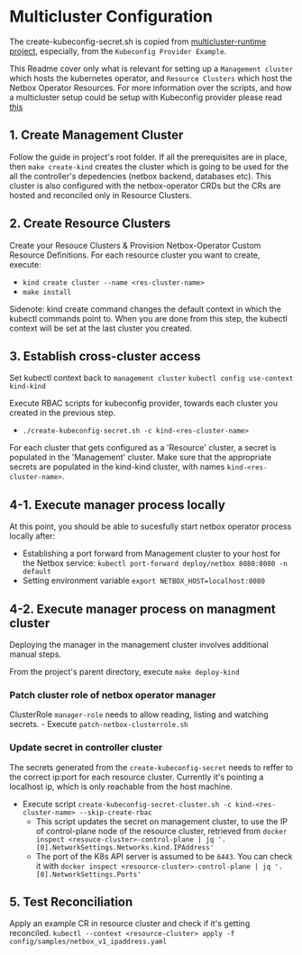 # Multicluster Configuration
The create-kubeconfig-secret.sh is copied from [multicluster-runtime project](https://github.com/kubernetes-sigs/multicluster-runtime/tree/main), especially, from the `Kubeconfig Provider Example`.

This Readme cover only what is relevant for setting up a `Management cluster` which hosts the kubernetes operator, and `Resource Clusters` which host the Netbox Operator Resources. For more information over the scripts, and how a multicluster setup could be setup with Kubeconfig provider please read [this](https://github.com/kubernetes-sigs/multicluster-runtime/blob/main/examples/kubeconfig/README.md)

## 1. Create Management Cluster

Follow the guide in project's root folder.
If all the prerequisites are in place, then `make create-kind` creates the cluster which is going to be used for the all the controller's depedencies (netbox backend, databases etc).
This cluster is also configured with the netbox-operator CRDs but the CRs are hosted and reconciled only in Resource Clusters.

## 2. Create Resource Clusters

Create your Resouce Clusters & Provision Netbox-Operator Custom Resource Definitions. For each resource cluster you want to create, execute:

- `kind create cluster --name <res-cluster-name>`
- `make install`

Sidenote: kind create command changes the default context in which the kubectl commands point to. When you are done from this step, the kubectl context will be set at the last cluster you created.

## 3. Establish cross-cluster access

Set kubectl context back to `management cluster`
`kubectl config use-context kind-kind`

Execute RBAC scripts for kubeconfig provider, towards each cluster you created in the previous step.
- `./create-kubeconfig-secret.sh -c kind-<res-cluster-name>`

For each cluster that gets configured as a 'Resource' cluster, a secret is populated in the 'Management' cluster.
Make sure that the appropriate secrets are populated in the kind-kind cluster, with names `kind-<res-cluster-name>`.

## 4-1. Execute manager process locally
At this point, you should be able to sucesfully start netbox operator process locally after:
- Establishing a port forward from Management cluster to your host for the Netbox service: `kubectl port-forward deploy/netbox 8080:8080 -n default`
- Setting environment variable `export NETBOX_HOST=localhost:8080`

## 4-2. Execute manager process on managment cluster
Deploying the manager in the management cluster involves additional manual steps.

From the project's parent directory, execute `make deploy-kind`

### Patch cluster role of netbox operator manager
ClusterRole `manager-role` needs to allow reading, listing and watching secrets.
    - Execute `patch-netbox-clusterrole.sh`

### Update secret in controller cluster
The secrets generated from the `create-kubeconfig-secret` needs to reffer to the correct ip:port for each resource cluster. Currently it's pointing a localhost ip, which is only reachable from the host machine.
- Execute script `create-kubeconfig-secret-cluster.sh -c kind-<res-cluster-name> --skip-create-rbac`
    - This script updates the secret on management cluster, to use the IP of control-plane node of the resource cluster, retrieved from ``docker inspect <resouce-cluster>-control-plane | jq '.[0].NetworkSettings.Networks.kind.IPAddress'``
    - The port of the K8s API server is assumed to be `6443`. You can check it with `docker inspect <resource-cluster>-control-plane | jq '.[0].NetworkSettings.Ports'`

## 5. Test Reconciliation
Apply an example CR in resource cluster and check if it's getting reconciled.
`kubectl --context <resource-cluster> apply -f config/samples/netbox_v1_ipaddress.yaml`